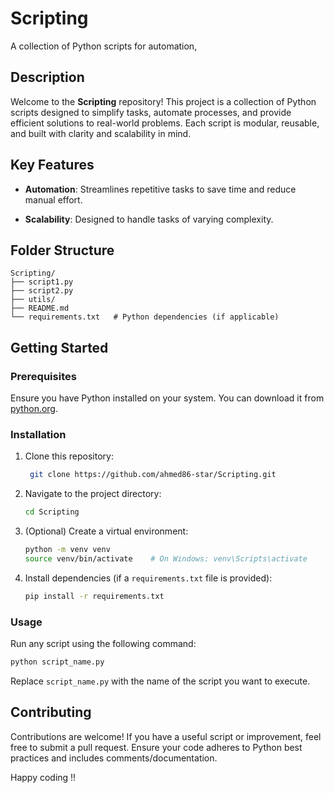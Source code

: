 # Scripting
A collection of Python scripts for automation,


## Description
Welcome to the **Scripting** repository! This project is a collection of Python scripts designed to simplify tasks, automate processes, and provide efficient solutions to real-world problems. Each script is modular, reusable, and built with clarity and scalability in mind.

## Key Features
- **Automation**: Streamlines repetitive tasks to save time and reduce manual effort.
  
- **Scalability**: Designed to handle tasks of varying complexity.

## Folder Structure
```
Scripting/
├── script1.py         
├── script2.py         
├── utils/             
├── README.md         
└── requirements.txt   # Python dependencies (if applicable)
```

## Getting Started

### Prerequisites
Ensure you have Python installed on your system. You can download it from [python.org](https://www.python.org/).

### Installation
1. Clone this repository:
   ```bash
    git clone https://github.com/ahmed86-star/Scripting.git
   ```
2. Navigate to the project directory:
   ```bash
   cd Scripting
   ```
3. (Optional) Create a virtual environment:
   ```bash
   python -m venv venv
   source venv/bin/activate    # On Windows: venv\Scripts\activate
   ```
4. Install dependencies (if a `requirements.txt` file is provided):
   ```bash
   pip install -r requirements.txt
   ```

### Usage
Run any script using the following command:
```bash
python script_name.py
```
Replace `script_name.py` with the name of the script you want to execute.

## Contributing
Contributions are welcome! If you have a useful script or improvement, feel free to submit a pull request. Ensure your code adheres to Python best practices and includes comments/documentation.

Happy coding !!
